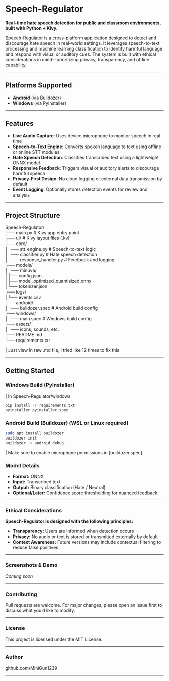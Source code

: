 # Speech-Regulator

**Real-time hate speech detection for public and classroom environments, built with Python + Kivy.**

Speech-Regulator is a cross-platform application designed to detect and discourage hate speech in real-world settings. It leverages speech-to-text processing and machine learning classification to identify harmful language and respond with visual or auditory cues. The system is built with ethical considerations in mind—prioritizing privacy, transparency, and offline capability.

---

## Platforms Supported

- **Android** (via Buildozer)
- **Windows** (via PyInstaller)

---

## Features

- **Live Audio Capture**: Uses device microphone to monitor speech in real time  
- **Speech-to-Text Engine**: Converts spoken language to text using offline or online STT modules  
- **Hate Speech Detection**: Classifies transcribed text using a lightweight ONNX model  
- **Responsive Feedback**: Triggers visual or auditory alerts to discourage harmful speech  
- **Privacy-First Design**: No cloud logging or external data transmission by default  
- **Event Logging**: Optionally stores detection events for review and analysis  

---

## Project Structure

Speech-Regulator/  
├── main.py                                     # Kivy app entry point  
├── ui/                                         # Kivy layout files (.kv)  
├── core/  
│   ├── stt_engine.py                           # Speech-to-text logic  
│   ├── classifier.py                           # Hate speech detection  
│   └── response_handler.py                     # Feedback and logging  
├── models/  
│   └── minuva/  
|       ├── config.json  
|       ├── model_optimized_quantisized.onnx   
|       └── tokenizer.json  
├── logs/  
|   └── events.csv  
├── android/  
│   └── buildozer.spec                          # Android build config  
├── windows/  
│   └── main.spec                               # Windows build config  
├── assets/  
│   └── icons, sounds, etc.  
├── README.md  
└── requirements.txt  

| Just view in raw .md file, i tried like 12 times to fix this

---
## Getting Started

### Windows Build (PyInstaller)
| In Speech-Regulator/windows
```bash
pip install -r requirements.txt
pyinstaller pyinstaller.spec
```
### Android Build (Buildozer) (WSL or Linux required)

```bash
sudo apt install buildozer
buildozer init
buildozer -v android debug
```
| Make sure to enable microphone permissions in [buildozer.spec].

### Model Details

- **Format:** ONNX
- **Input:** Transcribed text
- **Output:** Binary classification (Hate / Neutral)
- **Optional/Later:** Confidence score thresholding for nuanced feedback

---

### Ethical Considerations

**Speech-Regulator is designed with the following principles:**

- **Transparency:** Users are informed when detection occurs
- **Privacy:** No audio or text is stored or transmitted externally by default
- **Context Awareness:** Future versions may include contextual filtering to reduce false positives

---

### Screenshots & Demo

*Coming soon*

---

### Contributing

Pull requests are welcome. For major changes, please open an issue first to discuss what you’d like to modify.

---

### License

This project is licensed under the MIT License.

---

### Author

github.com/MiniGun1239

---
